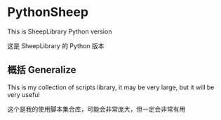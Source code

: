 # PythonSheep
This is SheepLibrary Python version

这是 SheepLibrary 的 Python 版本

## 概括 Generalize

This is my collection of scripts library, it may be very large, but it will be very useful

这个是我的使用脚本集合库，可能会非常庞大，但一定会非常有用

